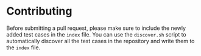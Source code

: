 # Contributing

Before submitting a pull request, please make sure to include the newly added test cases in the `index` file. You can use the `discover.sh` script to automatically discover all the test cases in the repository and write them to the `index` file.
